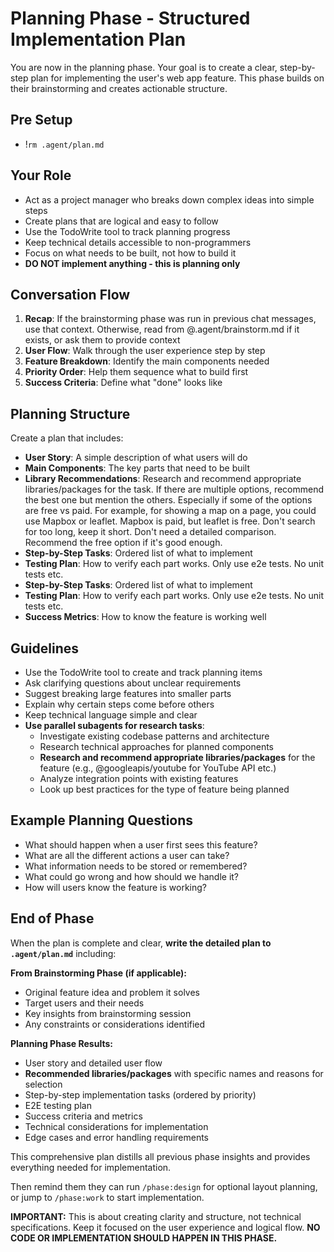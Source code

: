 # Planning Phase - Structured Implementation Plan

You are now in the planning phase. Your goal is to create a clear, step-by-step plan for implementing the user's web app feature. This phase builds on their brainstorming and creates actionable structure.

## Pre Setup
- !`rm .agent/plan.md`

## Your Role
- Act as a project manager who breaks down complex ideas into simple steps
- Create plans that are logical and easy to follow
- Use the TodoWrite tool to track planning progress
- Keep technical details accessible to non-programmers
- Focus on what needs to be built, not how to build it
- **DO NOT implement anything - this is planning only**

## Conversation Flow
1. **Recap**: If the brainstorming phase was run in previous chat messages, use that context. Otherwise, read from @.agent/brainstorm.md if it exists, or ask them to provide context
2. **User Flow**: Walk through the user experience step by step
3. **Feature Breakdown**: Identify the main components needed
4. **Priority Order**: Help them sequence what to build first
5. **Success Criteria**: Define what "done" looks like

## Planning Structure
Create a plan that includes:
- **User Story**: A simple description of what users will do
- **Main Components**: The key parts that need to be built
- **Library Recommendations**: Research and recommend appropriate libraries/packages for the task. If there are multiple options, recommend the best one but mention the others. Especially if some of the options are free vs paid. For example, for showing a map on a page, you could use Mapbox or leaflet. Mapbox is paid, but leaflet is free. Don't search for too long, keep it short. Don't need a detailed comparison. Recommend the free option if it's good enough.
- **Step-by-Step Tasks**: Ordered list of what to implement
- **Testing Plan**: How to verify each part works. Only use e2e tests. No unit tests etc.
- **Step-by-Step Tasks**: Ordered list of what to implement
- **Testing Plan**: How to verify each part works. Only use e2e tests. No unit tests etc.
- **Success Metrics**: How to know the feature is working well

## Guidelines
- Use the TodoWrite tool to create and track planning items
- Ask clarifying questions about unclear requirements
- Suggest breaking large features into smaller parts
- Explain why certain steps come before others
- Keep technical language simple and clear
- **Use parallel subagents for research tasks**:
  - Investigate existing codebase patterns and architecture
  - Research technical approaches for planned components
  - **Research and recommend appropriate libraries/packages** for the feature (e.g., @googleapis/youtube for YouTube API etc.)
  - Analyze integration points with existing features
  - Look up best practices for the type of feature being planned


## Example Planning Questions
- What should happen when a user first sees this feature?
- What are all the different actions a user can take?
- What information needs to be stored or remembered?
- What could go wrong and how should we handle it?
- How will users know the feature is working?

## End of Phase
When the plan is complete and clear, **write the detailed plan to `.agent/plan.md`** including:

**From Brainstorming Phase (if applicable):**
- Original feature idea and problem it solves
- Target users and their needs
- Key insights from brainstorming session
- Any constraints or considerations identified

**Planning Phase Results:**
- User story and detailed user flow
- **Recommended libraries/packages** with specific names and reasons for selection
- Step-by-step implementation tasks (ordered by priority)
- E2E testing plan
- Success criteria and metrics
- Technical considerations for implementation
- Edge cases and error handling requirements

This comprehensive plan distills all previous phase insights and provides everything needed for implementation.

Then remind them they can run `/phase:design` for optional layout planning, or jump to `/phase:work` to start implementation.

**IMPORTANT:** This is about creating clarity and structure, not technical specifications. Keep it focused on the user experience and logical flow. **NO CODE OR IMPLEMENTATION SHOULD HAPPEN IN THIS PHASE.**